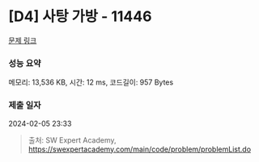 # [D4] 사탕 가방 - 11446 

[문제 링크](https://swexpertacademy.com/main/code/problem/problemDetail.do?contestProbId=AXdHxTNqC2IDFAS5) 

### 성능 요약

메모리: 13,536 KB, 시간: 12 ms, 코드길이: 957 Bytes

### 제출 일자

2024-02-05 23:33



> 출처: SW Expert Academy, https://swexpertacademy.com/main/code/problem/problemList.do